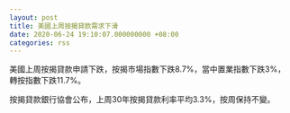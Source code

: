 ```yaml
---
layout: post
title: 美國上周按揭貸款需求下滑
date: 2020-06-24 19:10:07.000000000 +08:00
categories: rss
---
```


美國上周按揭貸款申請下跌，按揭市場指數下跌8.7%，當中置業指數下跌3%，轉按指數下跌11.7%。

按揭貸款銀行協會公布，上周30年按揭貸款利率平均3.3%，按周保持不變。
